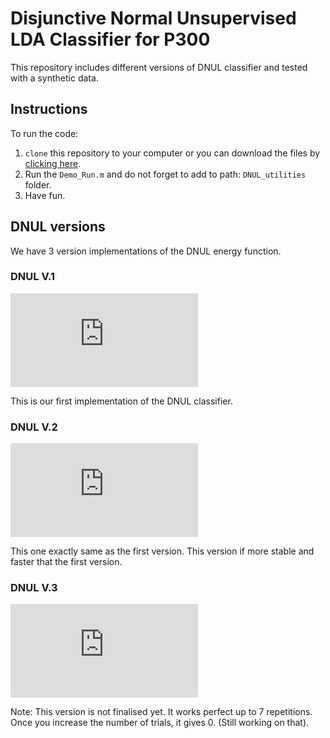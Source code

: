 # Disjunctive Normal Unsupervised LDA Classifier for P300 
This repository includes different versions of DNUL classifier and tested with a synthetic data.

## Instructions

To run the code:

1. `clone` this repository to your computer or you can download the files by [clicking here](https://github.com/MajedElwardy/DNUL_Classifier/archive/master.zip).
1. Run the `Demo_Run.m` and do not forget to add to path: `DNUL_utilities` folder.
1. Have fun.

## DNUL versions
We have 3 version implementations of the DNUL energy function. 

### DNUL V.1
![DNUL1](https://latex.codecogs.com/gif.latex?%7BE%7D%28x%29%20%3D%20%5Csum_%7Bi%7D%5E%7BM%7D%5CBigg%28%201%20-%20%5Cprod_%7Bj%7D%5E%7Bn%7D%5Cbigg%28%5Cunderbrace%7B1-%20f%28x_%7Bji%7D%29%20%5Cprod_%7Bk%20%5Cneq%20j%7D%5E%7Bn%7D%20%5CBig%281-f%28x_%7Bki%7D%29%5CBig%29%7D_%7BQ_j%7D%20%5Cbigg%29%5CBigg%29)

This is our first implementation of the DNUL classifier.
### DNUL V.2
![DNUL2](https://latex.codecogs.com/gif.latex?%7B%5Ccal%20L%7D%28%5CTheta%29%20%3D%20%5Csum_%7Bi%7D%5E%7Bm%7D%20%5Csum_%7Bj%7D%5E%7Bn%7D%5Cbigg%28%5Cunderbrace%7Bf_%7B%5CTheta%7D%28x_%7Bij%7D%29%20%5Cprod_%7Bk%20%5Cneq%20j%7D%5E%7Bn%7D%20%5CBig%281-f_%7B%5CTheta%7D%28x_%7Bik%7D%29%5CBig%29%7D_%7BQ_j%7D%20%5Cbigg%29)

This one exactly same as the first version. This version if more stable and faster that the first version.
### DNUL V.3
![DNUL3](https://latex.codecogs.com/gif.latex?%7B%5Ccal%20L%7D%28%5CTheta%29%20%3D%20%5Csum_%7Bi%7D%5E%7Bm%7D%20%5Csum_%7Bj%7D%5E%7Bn%7D%20%5Cprod_%7Br%7D%5E%7BR%7D%5Cbigg%28%5Cunderbrace%7Bf_%7B%5CTheta%7D%28x_%7Bijr%7D%29%20%5Cprod_%7Bk%20%5Cneq%20j%7D%5E%7Bn%7D%20%5CBig%281-f_%7B%5CTheta%7D%28x_%7Bikr%7D%29%5CBig%29%7D_%7BQ_j%7D%20%5Cbigg%29)

Note: This version is not finalised yet. It works perfect up to 7 repetitions. Once you increase the number of trials, it gives 0. (Still working on that).
